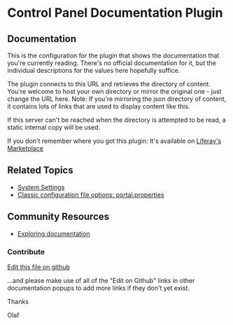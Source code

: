 # Control Panel Documentation Plugin

## Documentation

This is the configuration for the plugin that shows the documentation that you're currently reading. There's no official documentation for it, but the individual descriptions for the values here hopefully suffice.

The plugin connects to this URL and retrieves the directory of content. You're welcome to host your own directory or mirror the original one - just change the URL here. Note: If you're mirroring the json directory of content, it contains lots of links that are used to display content like this.

If this server can't be reached when the directory is attempted to be read, a static internal copy will be used.

If you don't remember where you got this plugin: It's available on [Liferay's Marketplace](https://web.liferay.com/marketplace/-/mp/application/170064253)

## Related Topics

* [System Settings](https://learn.liferay.com/dxp/7.x/en/system-administration/system-settings/system-settings.html)
* [Classic configuration file options: portal.properties](https://docs.liferay.com/portal/7.3-latest/propertiesdoc/portal.properties.html)

## Community Resources

* [Exploring documentation](https://liferay.dev/blogs/-/blogs/exploring-documentation)

### Contribute

[Edit this file on github](https://github.com/olafk/controlpanel-documentation-docs/blob/master/md/73en/com_liferay_configuration_admin_web_portlet_SystemSettingsPortlet/de.olafkock.liferay.documentation.controlpanel.CPDocConfiguration.md)

...and please make use of all of the "Edit on Github" links in other documentation popups to add more links if they don't yet exist.

Thanks

Olaf